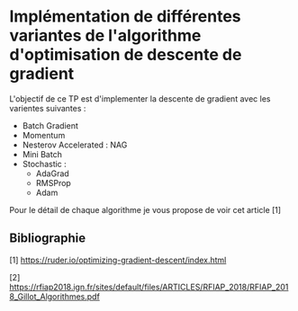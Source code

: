 # Implémentation de différentes variantes de l'algorithme d'optimisation de descente de gradient 
L'objectif de ce TP est d'implementer la descente de gradient avec les varientes suivantes :
 - Batch Gradient
 - Momentum
 - Nesterov Accelerated : NAG
 - Mini Batch
 - Stochastic : 
      + AdaGrad 
      + RMSProp 
      + Adam
 
 Pour le détail de chaque algorithme je vous propose de voir cet article [1]
 
Bibliographie
-------------

[1] https://ruder.io/optimizing-gradient-descent/index.html

[2] https://rfiap2018.ign.fr/sites/default/files/ARTICLES/RFIAP_2018/RFIAP_2018_Gillot_Algorithmes.pdf
